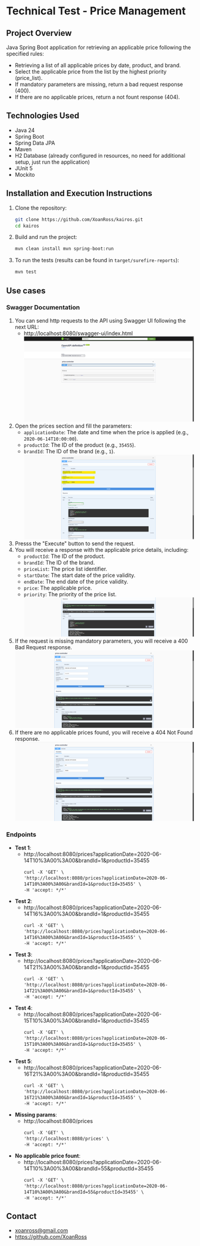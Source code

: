 # Technical Test - Price Management

## Project Overview

Java Spring Boot application for retrieving an applicable price following the specified rules:
- Retrieving a list of all applicable prices by date, product, and brand. 
- Select the applicable price from the list by the highest priority (price_list).
- If mandatory parameters are missing, return a bad request response (400).
- If there are no applicable prices, return a not fount response (404).


## Technologies Used

- Java 24
- Spring Boot
- Spring Data JPA
- Maven
- H2 Database (already configured in resources, no need for additional setup, just run the application)
- JUnit 5
- Mockito

## Installation and Execution Instructions

1. Clone the repository:

   ```bash
   git clone https://github.com/XoanRoss/kairos.git
   cd kairos
   ```

2. Build and run the project:

   ```bash
   mvn clean install mvn spring-boot:run
   ```

3. To run the tests (results can be found in `target/surefire-reports`):

   ```bash
   mvn test
   ```

## Use cases

### Swagger Documentation
1. You can send http requests to the API using Swagger UI following the next URL:
   - http://localhost:8080/swagger-ui/index.html
   ![img.png](images/swagger-ui.png)
2. Open the prices section and fill the parameters:
   - `applicationDate`: The date and time when the price is applied (e.g., `2020-06-14T10:00:00`).
   - `productId`: The ID of the product (e.g., `35455`).
   - `brandId`: The ID of the brand (e.g., `1`).
   ![img.png](images/fill-parameters.png)
3. Presss the "Execute" button to send the request.
4. You will receive a response with the applicable price details, including:
   - `productId`: The ID of the product.
   - `brandId`: The ID of the brand.
   - `priceList`: The price list identifier.
   - `startDate`: The start date of the price validity.
   - `endDate`: The end date of the price validity.
   - `price`: The applicable price.
   - `priority`: The priority of the price list.
   ![img.png](images/results.png)
5. If the request is missing mandatory parameters, you will receive a 400 Bad Request response.
   ![img.png](images/missing-parameters.png)
6. If there are no applicable prices found, you will receive a 404 Not Found response.
   ![img.png](images/resource-not-fount.png)

### Endpoints
- **Test 1**:
  - http://localhost:8080/prices?applicationDate=2020-06-14T10%3A00%3A00&brandId=1&productId=35455
    ```
    curl -X 'GET' \
    'http://localhost:8080/prices?applicationDate=2020-06-14T10%3A00%3A00&brandId=1&productId=35455' \
    -H 'accept: */*'
    ```
- **Test 2**:
  - http://localhost:8080/prices?applicationDate=2020-06-14T16%3A00%3A00&brandId=1&productId=35455
    ```
    curl -X 'GET' \
    'http://localhost:8080/prices?applicationDate=2020-06-14T16%3A00%3A00&brandId=1&productId=35455' \
    -H 'accept: */*'
    ```
- **Test 3**:
  - http://localhost:8080/prices?applicationDate=2020-06-14T21%3A00%3A00&brandId=1&productId=35455
    ```
    curl -X 'GET' \
    'http://localhost:8080/prices?applicationDate=2020-06-14T21%3A00%3A00&brandId=1&productId=35455' \
    -H 'accept: */*'
    ```
- **Test 4**:
  - http://localhost:8080/prices?applicationDate=2020-06-15T10%3A00%3A00&brandId=1&productId=35455
    ```
    curl -X 'GET' \
    'http://localhost:8080/prices?applicationDate=2020-06-15T10%3A00%3A00&brandId=1&productId=35455' \
    -H 'accept: */*'
    ```
- **Test 5**:
  - http://localhost:8080/prices?applicationDate=2020-06-16T21%3A00%3A00&brandId=1&productId=35455
    ```
    curl -X 'GET' \
    'http://localhost:8080/prices?applicationDate=2020-06-16T21%3A00%3A00&brandId=1&productId=35455' \
    -H 'accept: */*'
    ```
- **Missing params**:
  - http://localhost:8080/prices
    ```
    curl -X 'GET' \
    'http://localhost:8080/prices' \
    -H 'accept: */*'
    ```
- **No applicable price fount**:
  - http://localhost:8080/prices?applicationDate=2020-06-14T10%3A00%3A00&brandId=55&productId=35455
    ```
    curl -X 'GET' \
    'http://localhost:8080/prices?applicationDate=2020-06-14T10%3A00%3A00&brandId=55&productId=35455' \
    -H 'accept: */*'
    ```

## Contact

- xoanross@gmail.com
- https://github.com/XoanRoss

